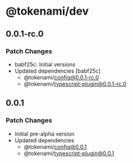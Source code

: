 # @tokenami/dev

## 0.0.1-rc.0

### Patch Changes

- babf25c: Initial versions
- Updated dependencies [babf25c]
  - @tokenami/config@0.0.1-rc.0
  - @tokenami/typescript-plugin@0.0.1-rc.0

## 0.0.1

### Patch Changes

- Initial pre-alpha version
- Updated dependencies
  - @tokenami/config@0.0.1
  - @tokenami/typescript-plugin@0.0.1
